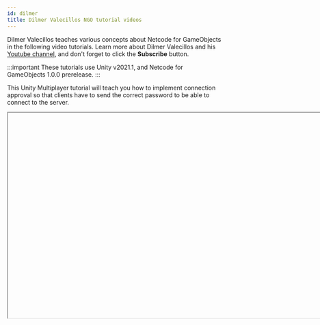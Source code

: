 ```yaml
---
id: dilmer
title: Dilmer Valecillos NGO tutorial videos
---
```


Dilmer Valecillos teaches various concepts about Netcode for GameObjects in the following video tutorials. Learn more about Dilmer Valecillos and his [Youtube channel](https://www.youtube.com/channel/UCHM37DnT_QGJT5Zyl4EmqcA), and don't forget to click the **Subscribe** button.

:::important
These tutorials use Unity v2021.1, and Netcode for GameObjects 1.0.0 prerelease.
:::

This Unity Multiplayer tutorial will teach you how to implement connection approval so that clients have to send the correct password to be able to connect to the server.

<Iframe url="https://www.youtube.com/embed/d1FpS5hYlVE"
        width="854px"
        height="480px"
        id="myId"
        className="video-container"
        display="initial"
        position="relative"
        allow="accelerometer; autoplay; clipboard-write; encrypted-media; gyroscope; picture-in-picture"
        allowfullscreen
        />

Video published 14th Nov 2021

This Unity Multiplayer tutorial will teach you how to implement:
- NetworkVariable types and how to use them
- Network Transforms to synchronize player position across the network
- Synchronization of Player HUD over many clients
- Player client controller and Network Behaviors
- How and why should you use ServerRpc (Remote Procedure Calls)

<Iframe url="https://www.youtube.com/embed/rFCFMkzFaog"
        width="854px"
        height="480px"
        id="myId"
        className="video-container"
        display="initial"
        position="relative"
        allow="accelerometer; autoplay; clipboard-write; encrypted-media; gyroscope; picture-in-picture"
        allowfullscreen
        />

Video published 15th Nov 2021

Dilmer takes a look at the Network Animator component and how you can synchronise animation states with other clients connected to the server or client-host. Features covered:
<ul>
<li> NetworkAnimator component</li>
<li> NetworkVariables Vector3 and permissions</li>
<li> NetworkVariables with enum type for player state</li>
<li>Using CharacterController to control the player</li>
<li>Using ServerRpc to keep track of player state</li>
<li>Animation state based on NetworkVariable player state</li>
</ul>

<Iframe url="https://www.youtube.com/embed/GOtE96OKyVA"
        width="854px"
        height="480px"
        id="myId"
        className="video-container"
        display="initial"
        position="relative"
        allow="accelerometer; autoplay; clipboard-write; encrypted-media; gyroscope; picture-in-picture"
        allowfullscreen
        />

Video published 15th Nov 2021

Dilmer looks at how to set up multiplayer capabilities available over the internet

<ul>
<li> Setting up Relay server through Unity Services</li>
<li> Adding Unity Relay and Unity Transport UDP packages</li>
<li> Adding a new multiplayer relay scene with the Unity Transport in the NetworkManager</li>
<li> Creating a RelayManager singleton to create a Relay allocation and also provide a join code to clients connecting via relay</li>
</ul>

<Iframe url="https://www.youtube.com/embed/82Lbho7S0OA"
        width="854px"
        height="480px"
        id="myId"
        className="video-container"
        display="initial"
        position="relative"
        allow="accelerometer; autoplay; clipboard-write; encrypted-media; gyroscope; picture-in-picture"
        allowfullscreen
        />

Video published 25th Nov 2021

For project files access, check out the repository here: https://github.com/dilmerv/UnityMultiplayerPlayground

:::contribution Community Contribution
Thank you to Dilmer Valecillos and his [Youtube channel](https://www.youtube.com/channel/UCHM37DnT_QGJT5Zyl4EmqcA) for the video tutorials! These contributions are a fantastic help to the community.
:::

import Iframe from 'react-iframe'
